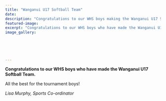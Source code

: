 ```yaml
---
title: "Wanganui U17 Softball Team"
date: 
description: "Congratulations to our WHS boys making the Wanganui U17 Softball Team..."
featured-image: 
excerpt: "Congratulations to our WHS boys who have made the Wanganui U17 Softball Team."
image_gallery:
    
    
    
    
    
---
```


<p><span><strong>Congratulations to our WHS boys who have made the Wanganui U17 Softball Team.</strong>&nbsp;</span></p>
<p><span>All the best for the tournament boys!</span></p>
<p><em>Lisa Murphy, Sports Co-ordinator</em></p>

